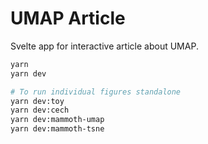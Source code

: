 # UMAP Article

Svelte app for interactive article about UMAP.

```bash
yarn
yarn dev

# To run individual figures standalone
yarn dev:toy
yarn dev:cech
yarn dev:mammoth-umap
yarn dev:mammoth-tsne
```
